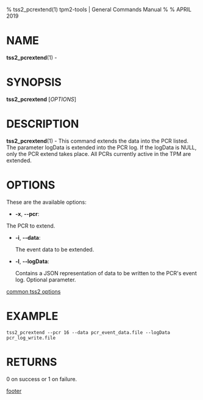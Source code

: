 % tss2_pcrextend(1) tpm2-tools | General Commands Manual
%
% APRIL 2019

# NAME

**tss2_pcrextend**(1) -

# SYNOPSIS

**tss2_pcrextend** [*OPTIONS*]

# DESCRIPTION

**tss2_pcrextend**(1) - This command extends the data into the PCR listed. The parameter logData is extended into the PCR log. If the logData is NULL, only the PCR extend takes place. All PCRs currently active in the TPM are extended.

# OPTIONS

These are the available options:

  * **-x**, **\--pcr**:

   The PCR to extend.

  * **-i**, **\--data**:

    The event data to be extended.

  * **-l**, **\--logData**:

    Contains a JSON representation of data to be written to the PCR's event log. Optional parameter.


[common tss2 options](common/tss2-options.md)

# EXAMPLE
```
tss2_pcrextend --pcr 16 --data pcr_event_data.file --logData pcr_log_write.file
```

# RETURNS

0 on success or 1 on failure.

[footer](common/footer.md)

